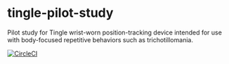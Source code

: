 # tingle-pilot-study
Pilot study for Tingle wrist-worn position-tracking device intended for use with body-focused repetitive behaviors such as trichotillomania.

[![CircleCI](https://circleci.com/gh/ChildMindInstitute/tingle-pilot-study/tree/master.svg?style=shield&circle-token=7650679b4d1aa3526b523d32fe49526b8cf5a180)](https://circleci.com/gh/ChildMindInstitute/tingle-pilot-study/tree/master)
